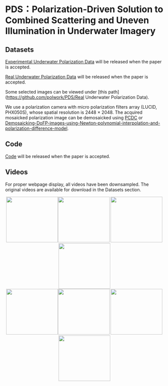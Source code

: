 <div align=left><div>

# PDS：Polarization-Driven Solution to Combined Scattering and Uneven Illumination in Underwater Imagery

<div align=left><div>

## Datasets

[Experimental Underwater Polarization Data]() will be released when the paper is accepted.

[Real Underwater Polarization Data]() will be released when the paper is accepted.

Some selected images can be viewed under [this path] (https://github.com/polwork/PDS/Real Underwater Polarization Data).

We use a polarization camera with micro polarization filters array (LUCID, PHX050S), whose spatial resolution is 2448 × 2048.
The acquired mosaicked polarization image can be demosaicked using [PCDC](https://github.com/polwork/PCDP) or [Demosaicking-DoFP-images-using-Newton-polynomial-interpolation-and-polarization-difference-model](https://github.com/polwork/Demosaicking-DoFP-images-using-Newton-polynomial-interpolation-and-polarization-difference-model).

## Code

[Code]() will be released when the paper is accepted.

## Videos
For proper webpage display, all videos have been downsampled. The original videos are available for download in the Datasets section.

<div align=center><img src="Video/Video1-Ori.gif" width="165" height="145"><img src="Video/Video1-PDS.gif" width="165" height="145">  <img src="Video/Video2-Ori.gif" width="165" height="145" ><img src="Video/Video2-PDS.gif" width="165" height="145"><div>

<div align=center><img src="Video/Video3-Ori.gif" width="165" height="145"><img src="Video/Video3-PDS.gif" width="165" height="145">  <img src="Video/Video4-Ori.gif" width="165" height="145" ><img src="Video/Video4-PDS.gif" width="165" height="145"><div>

<div align=left><div>


